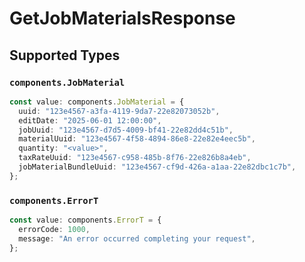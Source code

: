 # GetJobMaterialsResponse


## Supported Types

### `components.JobMaterial`

```typescript
const value: components.JobMaterial = {
  uuid: "123e4567-a3fa-4119-9da7-22e82073052b",
  editDate: "2025-06-01 12:00:00",
  jobUuid: "123e4567-d7d5-4009-bf41-22e82dd4c51b",
  materialUuid: "123e4567-4f58-4894-86e8-22e82e4eec5b",
  quantity: "<value>",
  taxRateUuid: "123e4567-c958-485b-8f76-22e826b8a4eb",
  jobMaterialBundleUuid: "123e4567-cf9d-426a-a1aa-22e82dbc1c7b",
};
```

### `components.ErrorT`

```typescript
const value: components.ErrorT = {
  errorCode: 1000,
  message: "An error occurred completing your request",
};
```

